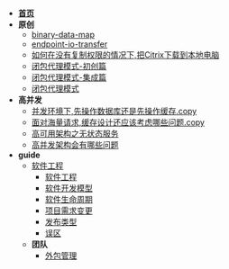 <!-- docs/_sidebar -->

* [**首页**](/README)
* **原创**
   * [binary-data-map](pblog/design-code/bit-data-map/binary-data-map.blog)
   * [endpoint-io-transfer](pblog/design-code/bit-data-map/endpoint-io-transfer.blog)
   * [如何在没有复制权限的情况下,把Citrix下载到本地电脑](pblog/design-code/bit-data-map/如何在没有复制权限的情况下,把Citrix下载到本地电脑.blog)
   * [闭包代理模式-初创篇](pblog/design-code/closure-proxy/闭包代理模式-初创篇.blog)
   * [闭包代理模式-集成篇](pblog/design-code/closure-proxy/闭包代理模式-集成篇.blog)
   * [闭包代理模式](pblog/design-code/closure-proxy/闭包代理模式.blog)
* **高并发**
   * [并发环境下,先操作数据库还是先操作缓存.copy](architecture/high-concurrency/并发环境下,先操作数据库还是先操作缓存.copy)
   * [面对海量请求,缓存设计还应该考虑哪些问题.copy](architecture/high-concurrency/面对海量请求,缓存设计还应该考虑哪些问题.copy)
   * [高可用架构之无状态服务](architecture/high-concurrency/高可用架构之无状态服务)
   * [高并发架构会有哪些问题](architecture/high-concurrency/高并发架构会有哪些问题)
* **guide**
   * [软件工程](/devops/software-engineering)
      * [软件工程](devops/software-engineering/软件工程)
      * [软件开发模型](devops/software-engineering/软件开发模型)
      * [软件生命周期](devops/software-engineering/软件生命周期)
      * [项目需求变更](devops/software-engineering/项目需求变更)
      * [发布类型](devops/software-engineering/发布类型)
      * [误区](devops/software-engineering/误区)
   * **团队**
      * [外包管理](devops/team/外包管理.copy)


